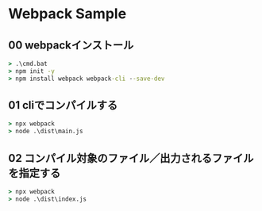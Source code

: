 # Webpack Sample

## 00 webpackインストール

```bat
> .\cmd.bat
> npm init -y
> npm install webpack webpack-cli --save-dev
```

## 01 cliでコンパイルする

```bat
> npx webpack
> node .\dist\main.js
```

## 02 コンパイル対象のファイル／出力されるファイルを指定する

```bat
> npx webpack
> node .\dist\index.js
```
